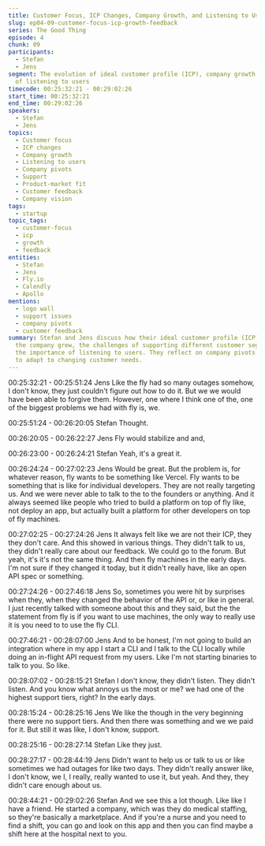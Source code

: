 ```yaml
---
title: Customer Focus, ICP Changes, Company Growth, and Listening to Users
slug: ep04-09-customer-focus-icp-growth-feedback
series: The Good Thing
episode: 4
chunk: 09
participants:
  - Stefan
  - Jens
segment: The evolution of ideal customer profile (ICP), company growth, and the importance
  of listening to users
timecode: 00:25:32:21 - 00:29:02:26
start_time: 00:25:32:21
end_time: 00:29:02:26
speakers:
  - Stefan
  - Jens
topics:
  - Customer focus
  - ICP changes
  - Company growth
  - Listening to users
  - Company pivots
  - Support
  - Product-market fit
  - Customer feedback
  - Company vision
tags:
  - startup
topic_tags:
  - customer-focus
  - icp
  - growth
  - feedback
entities:
  - Stefan
  - Jens
  - Fly.io
  - Calendly
  - Apollo
mentions:
  - logo wall
  - support issues
  - company pivots
  - customer feedback
summary: Stefan and Jens discuss how their ideal customer profile (ICP) evolved as
  the company grew, the challenges of supporting different customer segments, and
  the importance of listening to users. They reflect on company pivots and the need
  to adapt to changing customer needs.
---
```


00:25:32:21 - 00:25:51:24
Jens
Like the fly had so many outages somehow, I don't know, they just couldn't figure out how to do
it. But we we would have been able to forgive them. However, one where I think one of the, one
of the biggest problems we had with fly is, we.

00:25:51:24 - 00:26:20:05
Stefan
Thought.

00:26:20:05 - 00:26:22:27
Jens
Fly would stabilize and and,

00:26:23:00 - 00:26:24:21
Stefan
Yeah, it's a great it.

00:26:24:24 - 00:27:02:23
Jens
Would be great. But the problem is, for whatever reason, fly wants to be something like Vercel.
Fly wants to be something that is like for individual developers. They are not really targeting us.
And we were never able to talk to the to the founders or anything. And it always seemed like
people who tried to build a platform on top of fly like, not deploy an app, but actually built a
platform for other developers on top of fly machines.

00:27:02:25 - 00:27:24:26
Jens
It always felt like we are not their ICP, they they don't care. And this showed in various things.
They didn't talk to us, they didn't really care about our feedback. We could go to the forum. But
yeah, it's it's not the same thing. And then fly machines in the early days. I'm not sure if they
changed it today, but it didn't really have, like an open API spec or something.

00:27:24:26 - 00:27:46:18
Jens
So, sometimes you were hit by surprises when they, when they changed the behavior of the API
or, or like in general. I just recently talked with someone about this and they said, but the the
statement from fly is if you want to use machines, the only way to really use it is you need to to
use the fly CLI.

00:27:46:21 - 00:28:07:00
Jens
And to be honest, I'm not going to build an integration where in my app I start a CLI and I talk to
the CLI locally while doing an in-flight API request from my users. Like I'm not starting binaries
to talk to you. So like.

00:28:07:02 - 00:28:15:21
Stefan
I don't know, they didn't listen. They didn't listen. And you know what annoys us the most or me?
we had one of the highest support tiers, right? In the early days.

00:28:15:24 - 00:28:25:16
Jens
We like the though in the very beginning there were no support tiers. And then there was
something and we we paid for it. But still it was like, I don't know, support.

00:28:25:16 - 00:28:27:14
Stefan
Like they just.

00:28:27:17 - 00:28:44:19
Jens
Didn't want to help us or talk to us or like sometimes we had outages for like two days. They
didn't really answer like, I don't know, we I, I really, really wanted to use it, but yeah. And they,
they didn't care enough about us.

00:28:44:21 - 00:29:02:26
Stefan
And we see this a lot though. Like like I have a friend. He started a company, which was they do
medical staffing, so they're basically a marketplace. And if you're a nurse and you need to find a
shift, you can go and look on this app and then you can find maybe a shift here at the hospital
next to you.